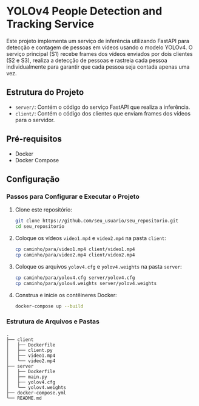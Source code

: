 # YOLOv4 People Detection and Tracking Service

Este projeto implementa um serviço de inferência utilizando FastAPI para detecção e contagem de pessoas em vídeos usando o modelo YOLOv4. O serviço principal (S1) recebe frames dos vídeos enviados por dois clientes (S2 e S3), realiza a detecção de pessoas e rastreia cada pessoa individualmente para garantir que cada pessoa seja contada apenas uma vez.

## Estrutura do Projeto

- `server/`: Contém o código do serviço FastAPI que realiza a inferência.
- `client/`: Contém o código dos clientes que enviam frames dos vídeos para o servidor.

## Pré-requisitos

- Docker
- Docker Compose

## Configuração

### Passos para Configurar e Executar o Projeto

1. Clone este repositório:
    ```sh
    git clone https://github.com/seu_usuario/seu_repositorio.git
    cd seu_repositorio
    ```

2. Coloque os vídeos `video1.mp4` e `video2.mp4` na pasta `client`:
    ```sh
    cp caminho/para/video1.mp4 client/video1.mp4
    cp caminho/para/video2.mp4 client/video2.mp4
    ```

3. Coloque os arquivos `yolov4.cfg` e `yolov4.weights` na pasta `server`:
    ```sh
    cp caminho/para/yolov4.cfg server/yolov4.cfg
    cp caminho/para/yolov4.weights server/yolov4.weights
    ```

4. Construa e inicie os contêineres Docker:
    ```sh
    docker-compose up --build
    ```

### Estrutura de Arquivos e Pastas

```plaintext
.
├── client
│   ├── Dockerfile
│   ├── client.py
│   ├── video1.mp4
│   └── video2.mp4
├── server
│   ├── Dockerfile
│   ├── main.py
│   ├── yolov4.cfg
│   └── yolov4.weights
├── docker-compose.yml
└── README.md
